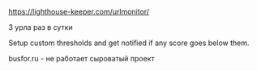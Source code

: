https://lighthouse-keeper.com/urlmonitor/

3 урла раз в сутки

Setup custom thresholds and get notified if any score goes below them.

busfor.ru - не работает
сыроватый проект
